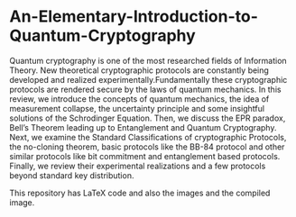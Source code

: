 # An-Elementary-Introduction-to-Quantum-Cryptography
Quantum cryptography is one of the most researched fields of Information Theory. New theoretical cryptographic protocols are constantly being developed and realized experimentally.Fundamentally these cryptographic protocols are rendered secure by the laws of quantum mechanics. In this review, we introduce the concepts of quantum mechanics, the idea of measurement collapse, the uncertainty principle and some insightful solutions of the Schrodinger Equation. Then, we discuss the EPR paradox, Bell’s Theorem leading up to Entanglement and Quantum Cryptography. Next, we examine the Standard Classifications of cryptographic Protocols, the no-cloning theorem, basic protocols like the BB-84 protocol and other similar protocols like bit commitment and entanglement based protocols. Finally, we review their experimental realizations and a few protocols beyond standard key distribution.


This repository has LaTeX code and also the images and the compiled image.
